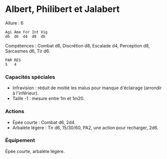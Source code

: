 # Albert, Philibert et Jalabert

Allure : 6

	Agi	Âme	For	Int	Vig
	d6	d6	d4	d8	d6

Compétences : Combat d6, Discrétion d8, Escalade d4, Perception d8, Sarcasmes d6, Tir d6.

	PAR	RES
	5	4

### Capacités spéciales
- Infravision : réduit de moitié les malus pour manque d'éclairage (arrondir à l'inférieur).
- Taille -1 : mesure entre 1m et 1m20.

### Actions
- Épée courte : Combat d6, 2d4.
- Arbalète légère : Tir d6, 15/30/60, PA2, une action pour recharger, 2d6.

### Équipement
Épée courte, arbalète légère.
